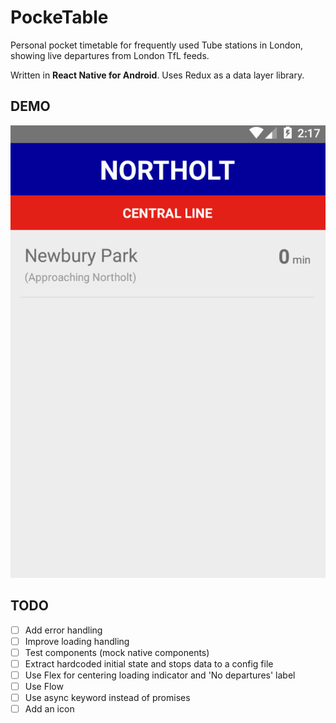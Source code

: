 # PockeTable

Personal pocket timetable for frequently used Tube stations in London, showing live departures from London TfL feeds.

Written in **React Native for Android**. Uses Redux as a data layer library.

## DEMO

![Demo](demo.gif)

## TODO
- [ ] Add error handling
- [ ] Improve loading handling
- [ ] Test components (mock native components)
- [ ] Extract hardcoded initial state and stops data to a config file
- [ ] Use Flex for centering loading indicator and 'No departures' label
- [ ] Use Flow
- [ ] Use async keyword instead of promises
- [ ] Add an icon
